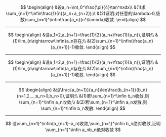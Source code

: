 $$
\begin{align}
&设a_n=\int_0^\frac{\pi}{4}\tan^nxdx\\
&(1)求\sum_{n=1}^\infin\frac{1}{n}(a_n+a_{n+2});\\
&(2)证明:对任意的\lambda>0,级数\sum_{n=1}^\infin\frac{a_n}{n^\lambda}收敛.
\end{align}
$$

---

$$
\begin{align}
&设a_1=2,a_{n+1}=\frac{1}{2}(a_n+\frac{1}{a_n}),证明:\\
&(1)\lim_{n\rightarrow\infin}a_n存在;\\
&(2)\sum_{n=1}^\infin(\frac{a_n}{a_{n+1}}-1)收敛.
\end{align}
$$

---

$$
\begin{align}
&设a_1=2,a_{n+1}=\frac{1}{2}(a_n+\frac{1}{a_n}),证明:\\
&(1)\lim_{n\rightarrow\infin}a_n存在;\\
&(2)\sum_{n=1}^\infin(\frac{a_n}{a_{n+1}}-1)收敛.
\end{align}
$$

---

$$
\begin{align}
&设\frac{a_{n+1}}{a_n}\leq\frac{b_{n+1}}{b_n}(n=1,2,...;a_n>0,b_n>0),证明:\\
&(1)若\sum_{n=1}^\infin b_n收敛,则\sum_{n=1}^\infin a_n收敛;\\
&(2)若\sum_{n=1}^\infin a_n发散,则\sum_{n=1}^\infin b_n发散.
\end{align}
$$

---

$$
设\sum_{n=1}^\infin(a_{n+1}-a_n)收敛,\sum_{n=1}^\infin b_n绝对收敛,证明\sum_{n=1}^\infin a_nb_n绝对收敛
$$

